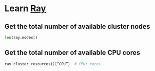 # Learn [Ray](https://docs.ray.io/en/master/index.html)

## Get the total number of available cluster nodes

```Python
len(ray.nodes()
```

## Get the total number of available CPU cores

```Python
ray.cluster_resources()[“CPU”]  # CPU: cores
```
